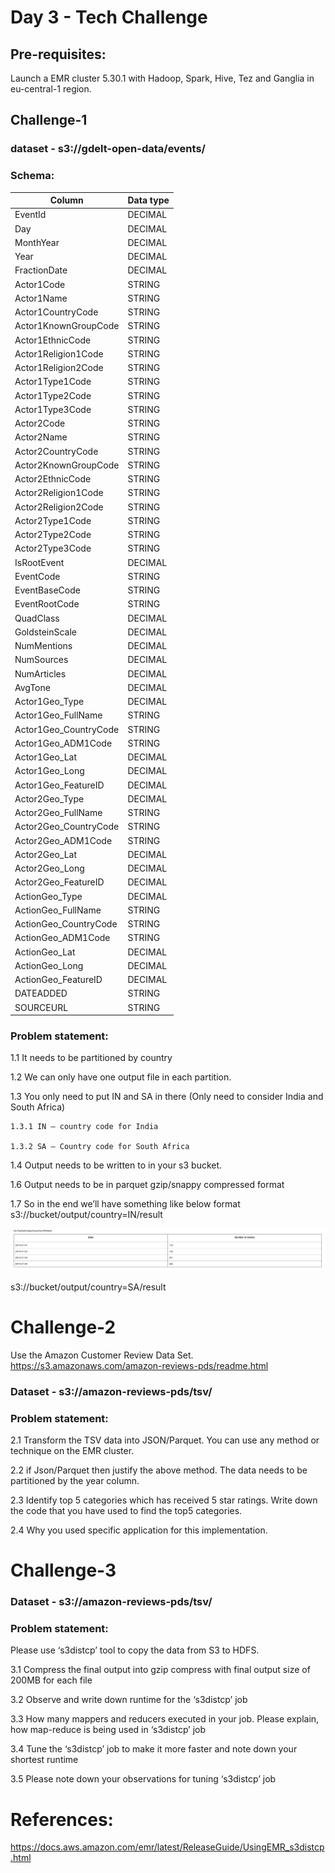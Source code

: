 # Day 3 - Tech Challenge


## Pre-requisites:

Launch a EMR cluster 5.30.1 with Hadoop, Spark, Hive, Tez and Ganglia  in eu-central-1 region.

## Challenge-1

### dataset -  s3://gdelt-open-data/events/

### Schema:

| Column                | Data type |
|-----------------------|-----------|
| EventId               | DECIMAL   |
| Day                   | DECIMAL   |
| MonthYear             | DECIMAL   |
| Year                  | DECIMAL   |
| FractionDate          | DECIMAL   |
| Actor1Code            | STRING    |
| Actor1Name            | STRING    |
| Actor1CountryCode     | STRING    |
| Actor1KnownGroupCode  | STRING    |
| Actor1EthnicCode      | STRING    |
| Actor1Religion1Code   | STRING    |
| Actor1Religion2Code   | STRING    |
| Actor1Type1Code       | STRING    |
| Actor1Type2Code       | STRING    |
| Actor1Type3Code       | STRING    |
| Actor2Code            | STRING    |
| Actor2Name            | STRING    |
| Actor2CountryCode     | STRING    |
| Actor2KnownGroupCode  | STRING    |
| Actor2EthnicCode      | STRING    |
| Actor2Religion1Code   | STRING    |
| Actor2Religion2Code   | STRING    |
| Actor2Type1Code       | STRING    |
| Actor2Type2Code       | STRING    |
| Actor2Type3Code       | STRING    |
| IsRootEvent           | DECIMAL   |
| EventCode             | STRING    |
| EventBaseCode         | STRING    |
| EventRootCode         | STRING    |
| QuadClass             | DECIMAL   |
| GoldsteinScale        | DECIMAL   |
| NumMentions           | DECIMAL   |
| NumSources            | DECIMAL   |
| NumArticles           | DECIMAL   |
| AvgTone               | DECIMAL   |
| Actor1Geo_Type        | DECIMAL   |
| Actor1Geo_FullName    | STRING    |
| Actor1Geo_CountryCode | STRING    |
| Actor1Geo_ADM1Code    | STRING    |
| Actor1Geo_Lat         | DECIMAL   |
| Actor1Geo_Long        | DECIMAL   |
| Actor1Geo_FeatureID   | DECIMAL   |
| Actor2Geo_Type        | DECIMAL   |
| Actor2Geo_FullName    | STRING    |
| Actor2Geo_CountryCode | STRING    |
| Actor2Geo_ADM1Code    | STRING    |
| Actor2Geo_Lat         | DECIMAL   |
| Actor2Geo_Long        | DECIMAL   |
| Actor2Geo_FeatureID   | DECIMAL   |
| ActionGeo_Type        | DECIMAL   |
| ActionGeo_FullName    | STRING    |
| ActionGeo_CountryCode | STRING    |
| ActionGeo_ADM1Code    | STRING    |
| ActionGeo_Lat         | DECIMAL   |
| ActionGeo_Long        | DECIMAL   |
| ActionGeo_FeatureID   | DECIMAL   |
| DATEADDED             | STRING    |
| SOURCEURL             | STRING    |



### Problem statement:

1.1 It needs to be partitioned by country

1.2 We can only have one output file in each partition.

1.3 You only need to put IN and SA in there (Only need to consider India and South Africa)

    1.3.1 IN – country code for India
    
    1.3.2 SA – Country code for South Africa
    
1.4 Output needs to be written to  in your s3 bucket.

1.6 Output needs to be in parquet gzip/snappy compressed format

1.7 So in the end we’ll have something like below format
s3://bucket/output/country=IN/result

![1.png](resources/1.png)
 
s3://bucket/output/country=SA/result
 

# Challenge-2

Use the Amazon Customer Review Data Set.
https://s3.amazonaws.com/amazon-reviews-pds/readme.html
 
### Dataset - s3://amazon-reviews-pds/tsv/
 
### Problem statement:
2.1	Transform the TSV data into JSON/Parquet. You can use any method or technique on the EMR cluster.

2.2	if Json/Parquet then justify the above method. The data needs to be partitioned by the year column.

2.3	Identify top 5 categories which has received 5 star ratings. Write down the code that you have  used to find the top5 categories.

2.4	Why you used specific application for this implementation.


 
# Challenge-3 

### Dataset - s3://amazon-reviews-pds/tsv/

### Problem statement:
Please use ‘s3distcp’  tool to copy the data from S3  to HDFS.

3.1	Compress the final output into gzip compress with final output size of 200MB for each file

3.2	Observe and write down runtime for the ‘s3distcp’  job

3.3	How many mappers and reducers executed in your job. Please explain, how map-reduce is being used in ‘s3distcp’ job

3.4	Tune the ‘s3distcp’ job to make it more faster and note down your shortest runtime

3.5	Please note down your observations for tuning ‘s3distcp’ job


# References:

https://docs.aws.amazon.com/emr/latest/ReleaseGuide/UsingEMR_s3distcp.html



